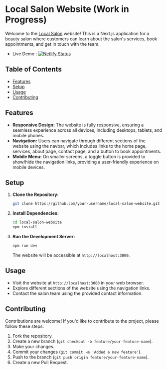 # Local Salon Website (Work in Progress)

Welcome to the [Local Salon](https://localsalon.netlify.app/) website! This is a Next.js application for a beauty salon where customers can learn about the salon's services, book appointments, and get in touch with the team.

- Live Demo : [![Netlify Status](https://api.netlify.com/api/v1/badges/7d5c1afc-8c9e-4a23-a7e3-be134f0a8ca2/deploy-status)](https://localsalon.netlify.app/)

## Table of Contents
- [Features](#features)
- [Setup](#setup)
- [Usage](#usage)
- [Contributing](#contributing)

## Features

- **Responsive Design:** The website is fully responsive, ensuring a seamless experience across all devices, including desktops, tablets, and mobile phones.
- **Navigation:** Users can navigate through different sections of the website using the navbar, which includes links to the home page, services, about page, contact page, and a button to book appointments.
- **Mobile Menu:** On smaller screens, a toggle button is provided to show/hide the navigation links, providing a user-friendly experience on mobile devices.

## Setup

1. **Clone the Repository:**
   ```bash
   git clone https://github.com/your-username/local-salon-website.git
   ```
   
2. **Install Dependencies:**
   ```bash
   cd local-salon-website
   npm install
   ```

3. **Run the Development Server:**
   ```bash
   npm run dev
   ```
   The website will be accessible at `http://localhost:3000`.

## Usage

- Visit the website at `http://localhost:3000` in your web browser.
- Explore different sections of the website using the navigation links.
- Contact the salon team using the provided contact information.

## Contributing

Contributions are welcome! If you'd like to contribute to the project, please follow these steps:

1. Fork the repository.
2. Create a new branch (`git checkout -b feature/your-feature-name`).
3. Make your changes.
4. Commit your changes (`git commit -m 'Added a new feature'`).
5. Push to the branch (`git push origin feature/your-feature-name`).
6. Create a new Pull Request.


